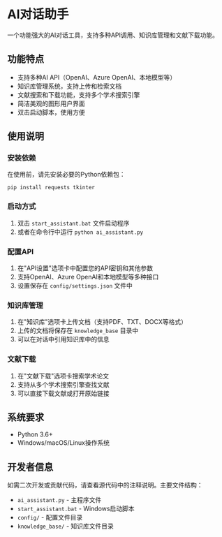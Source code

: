 # AI对话助手

一个功能强大的AI对话工具，支持多种API调用、知识库管理和文献下载功能。

## 功能特点

- 支持多种AI API（OpenAI、Azure OpenAI、本地模型等）
- 知识库管理系统，支持上传和检索文档
- 文献搜索和下载功能，支持多个学术搜索引擎
- 简洁美观的图形用户界面
- 双击启动脚本，使用方便

## 使用说明

### 安装依赖

在使用前，请先安装必要的Python依赖包：

```
pip install requests tkinter
```

### 启动方式

1. 双击 `start_assistant.bat` 文件启动程序
2. 或者在命令行中运行 `python ai_assistant.py`

### 配置API

1. 在"API设置"选项卡中配置您的API密钥和其他参数
2. 支持OpenAI、Azure OpenAI和本地模型等多种接口
3. 设置保存在 `config/settings.json` 文件中

### 知识库管理

1. 在"知识库"选项卡上传文档（支持PDF、TXT、DOCX等格式）
2. 上传的文档将保存在 `knowledge_base` 目录中
3. 可以在对话中引用知识库中的信息

### 文献下载

1. 在"文献下载"选项卡搜索学术论文
2. 支持从多个学术搜索引擎查找文献
3. 可以直接下载文献或打开原始链接

## 系统要求

- Python 3.6+
- Windows/macOS/Linux操作系统

## 开发者信息

如需二次开发或贡献代码，请查看源代码中的注释说明。主要文件结构：

- `ai_assistant.py` - 主程序文件
- `start_assistant.bat` - Windows启动脚本
- `config/` - 配置文件目录
- `knowledge_base/` - 知识库文件目录 
